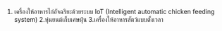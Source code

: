 1. เครื่องให้อาหารไก่อัจฉริยะด้วยระบบ IoT (Intelligent automatic chicken feeding system)
2.หุ่นยนต์เก็บเศษฝุ่น
3.เครื่องให้อาหารสัตว์แบบตั้งเวลา
